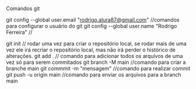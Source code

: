 Comandos git 

git config --global user.email "rodrigo.alura87@gmail.com" //comandos para configurar o usuário do git
git config --global user.name "Rodrigo Ferreira" // 

git init // rodar uma vez para criar o repositório local, se rodar mais de uma vez ele irá recriar o repositório local, mas não irá perder o histórico de alterações.
git add . // comando para adicionar todos os arquivos de uma vez só para serem commitados
git branch -M main //comando para criar a branche main
git commmit -m "mensagem" //comando para realizar commit 
git push -u origin main //comando para enviar os arquivos para a branch main

